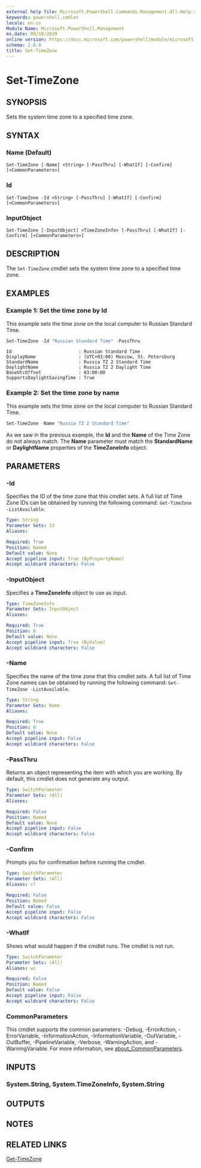 ```yaml
---
external help file: Microsoft.PowerShell.Commands.Management.dll-Help.xml
keywords: powershell,cmdlet
locale: en-us
Module Name: Microsoft.PowerShell.Management
ms.date: 09/18/2019
online version: https://docs.microsoft.com/powershell/module/microsoft.powershell.management/set-timezone?view=powershell-7.x&WT.mc_id=ps-gethelp
schema: 2.0.0
title: Set-TimeZone
---
```

# Set-TimeZone

## SYNOPSIS
Sets the system time zone to a specified time zone.

## SYNTAX

### Name (Default)

```
Set-TimeZone [-Name] <String> [-PassThru] [-WhatIf] [-Confirm] [<CommonParameters>]
```

### Id

```
Set-TimeZone -Id <String> [-PassThru] [-WhatIf] [-Confirm] [<CommonParameters>]
```

### InputObject

```
Set-TimeZone [-InputObject] <TimeZoneInfo> [-PassThru] [-WhatIf] [-Confirm] [<CommonParameters>]
```

## DESCRIPTION

The `Set-TimeZone` cmdlet sets the system time zone to a specified time zone.

## EXAMPLES

### Example 1: Set the time zone by Id

This example sets the time zone on the local computer to Russian Standard Time.

```powershell
Set-TimeZone -Id "Russian Standard Time" -PassThru
```

```Output
Id                         : Russian Standard Time
DisplayName                : (UTC+03:00) Moscow, St. Petersburg
StandardName               : Russia TZ 2 Standard Time
DaylightName               : Russia TZ 2 Daylight Time
BaseUtcOffset              : 03:00:00
SupportsDaylightSavingTime : True
```

### Example 2: Set the time zone by name

This example sets the time zone on the local computer to Russian Standard Time.

```powershell
Set-TimeZone -Name "Russia TZ 2 Standard Time"
```

As we saw in the previous example, the **Id** and the **Name** of the Time Zone do not always match.
The **Name** parameter must match the **StandardName** or **DaylightName** properties of the
**TimeZoneInfo** object.

## PARAMETERS

### -Id

Specifies the ID of the time zone that this cmdlet sets. A full list of Time Zone IDs can be
obtained by running the following command: `Get-TimeZone -ListAvailable`.

```yaml
Type: String
Parameter Sets: Id
Aliases:

Required: True
Position: Named
Default value: None
Accept pipeline input: True (ByPropertyName)
Accept wildcard characters: False
```

### -InputObject

Specifies a **TimeZoneInfo** object to use as input.

```yaml
Type: TimeZoneInfo
Parameter Sets: InputObject
Aliases:

Required: True
Position: 0
Default value: None
Accept pipeline input: True (ByValue)
Accept wildcard characters: False
```

### -Name

Specifies the name of the time zone that this cmdlet sets. A full list of Time Zone names can be
obtained by running the following command: `Get-TimeZone -ListAvailable`.

```yaml
Type: String
Parameter Sets: Name
Aliases:

Required: True
Position: 0
Default value: None
Accept pipeline input: False
Accept wildcard characters: False
```

### -PassThru

Returns an object representing the item with which you are working. By default, this cmdlet does not
generate any output.

```yaml
Type: SwitchParameter
Parameter Sets: (All)
Aliases:

Required: False
Position: Named
Default value: None
Accept pipeline input: False
Accept wildcard characters: False
```

### -Confirm

Prompts you for confirmation before running the cmdlet.

```yaml
Type: SwitchParameter
Parameter Sets: (All)
Aliases: cf

Required: False
Position: Named
Default value: False
Accept pipeline input: False
Accept wildcard characters: False
```

### -WhatIf

Shows what would happen if the cmdlet runs. The cmdlet is not run.

```yaml
Type: SwitchParameter
Parameter Sets: (All)
Aliases: wi

Required: False
Position: Named
Default value: False
Accept pipeline input: False
Accept wildcard characters: False
```

### CommonParameters

This cmdlet supports the common parameters: -Debug, -ErrorAction, -ErrorVariable,
-InformationAction, -InformationVariable, -OutVariable, -OutBuffer, -PipelineVariable, -Verbose,
-WarningAction, and -WarningVariable. For more information, see [about_CommonParameters](https://go.microsoft.com/fwlink/?LinkID=113216).

## INPUTS

### System.String, System.TimeZoneInfo, System.String

## OUTPUTS

## NOTES

## RELATED LINKS

[Get-TimeZone](Get-TimeZone.md)
